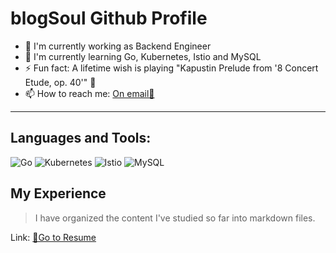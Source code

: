 # blogSoul Github Profile 

- 🔭 I'm currently working as Backend Engineer
- 🌱 I'm currently learning Go, Kubernetes, Istio and MySQL 
- ⚡ Fun fact: A lifetime wish is playing "Kapustin Prelude from '8 Concert Etude, op. 40'" 🎹
- 📫 How to reach me: [On email📧](blo9040@gmail.com)

---

## Languages and Tools:

![Go](https://img.shields.io/badge/go-%2300ADD8.svg?style=for-the-badge&logo=go&logoColor=white)
![Kubernetes](https://img.shields.io/badge/kubernetes-%23326ce5.svg?style=for-the-badge&logo=kubernetes&logoColor=white)
![Istio](https://img.shields.io/badge/istio-%23466BB0.svg?style=for-the-badge&logo=istio&logoColor=white)
![MySQL](https://img.shields.io/badge/mysql-%2300f.svg?style=for-the-badge&logo=mysql&logoColor=white)

## My Experience

> I have organized the content I've studied so far into markdown files.

Link: [🔗Go to Resume](https://github.com/blogSoul/blogSoul/blob/main/Resume.md)

